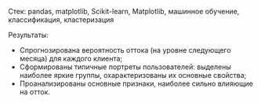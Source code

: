 Стек: pandas, matplotlib, Scikit-learn, Matplotlib, машинное обучение, классификация, кластеризация

Результаты: 
- Спрогнозирована вероятность оттока (на уровне следующего месяца) для каждого клиента; 
- Cформированы типичные портреты пользователей: выделены наиболее яркие группы, охарактеризованы их
основные свойства; 
- Проанализированы основные признаки, наиболее сильно влияющие на отток.

